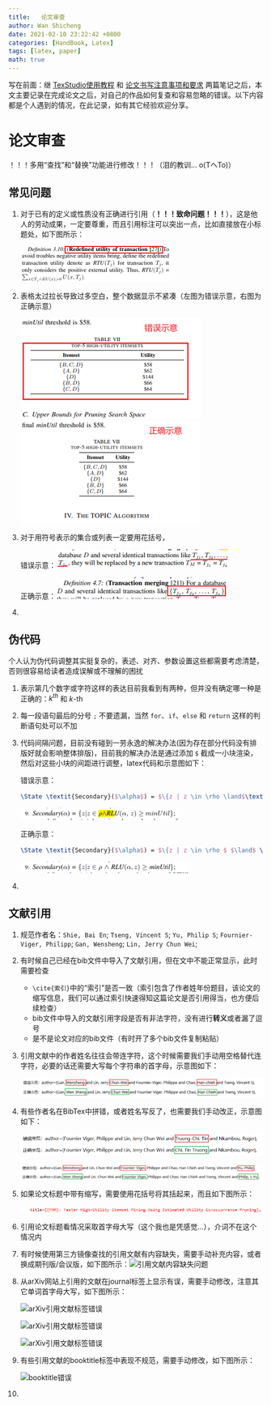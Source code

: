 ```yaml
---
title:   论文审查
author: Wan Shicheng
date: 2021-02-10 23:22:42 +0800
categories: [HandBook, Latex]
tags: [latex, paper]
math: true
---
```


写在前面：继 [TexStudio使用教程](https://suarne.github.io/posts/TexStudio%E4%BD%BF%E7%94%A8%E6%95%99%E7%A8%8B/) 和 [论文书写注意事项和要求](https://suarne.github.io/posts/%E8%AE%BA%E6%96%87%E7%BC%96%E5%86%99%E6%B3%A8%E6%84%8F%E4%BA%8B%E9%A1%B9%E5%92%8C%E8%A6%81%E6%B1%82/) 两篇笔记之后，本文主要记录在完成论文之后，对自己的作品如何复查和容易忽略的错误。以下内容都是个人遇到的情况，在此记录，如有其它经验欢迎分享。

# 论文审查

！！！多用“查找”和“替换”功能进行修改！！！（泪的教训... o(TヘTo)）

## 常见问题

1. 对于已有的定义或性质没有正确进行引用（**！！！致命问题！！！**），这是他人的劳动成果，一定要尊重，而且引用标注可以突出一点，比如直接放在小标题处，如下图所示：

   ![定义引用问题_T_](/assets/img/handbook/论文审查/定义引用问题_T.png)

2. 表格太过拉长导致过多空白，整个数据显示不紧凑（左图为错误示意，右图为正确示意）

   ![表格长度问题_F](/assets/img/handbook/论文审查/表格长度问题_F.png)![表格长度问题_T](/assets/img/handbook/论文审查/表格长度问题_T.png)

3. 对于用符号表示的集合或列表一定要用花括号，

   错误示意：![集合花括号问题_F](/assets/img/handbook/论文审查/集合花括号问题_F.png)

   正确示意：![集合花括号问题_T](/assets/img/handbook/论文审查/集合花括号问题_T.png)

4. 

## 伪代码

个人认为伪代码调整其实挺复杂的，表述、对齐、参数设置这些都需要考虑清楚，否则很容易给读者造成误解或不理解的困扰

1. 表示第几个数字或字符这样的表达目前我看到有两种，但并没有确定哪一种是正确的：$k^{th}$ 和 $k$-th

2. 每一段语句最后的分号 `;` 不要遗漏，当然 `for`、`if`、`else` 和 `return` 这样的判断语句处可以不加 

3. 代码间隔问题，目前没有碰到一劳永逸的解决办法(因为存在部分代码没有排版好就会影响整体排版)，目前我的解决办法是通过添加 `$` 截成一小块渲染，然后对这些小块的间距进行调整，latex代码和示意图如下：

   错误示意：

   ```latex
   \State \textit{Secondary}($\alpha$) = $\{z | z \in \rho \land$\textit{RLU}$(\alpha, \, z) \ge minUtil\}$;
   ```

   ![代码间距问题_F](/assets/img/handbook/论文审查/代码间距问题_F.png)

   正确示意：

   ```latex
   \State \textit{Secondary}($\alpha$) = $\{z | z \in \rho $ $\land$ \textit{RLU}$(\alpha, z) \ge$ \textit{minUtil}\};
   ```

   ![代码间距问题_T](/assets/img/handbook/论文审查/代码间距问题_T.png)

4. 

## 文献引用

1. 规范作者名：`Shie, Bai En`; `Tseng, Vincent S`; `Yu, Philip S`; `Fournier-Viger, Philipp`; `Gan, Wensheng`; `Lin, Jerry Chun Wei`; 

2. 有时候自己已经在bib文件中导入了文献引用，但在文中不能正常显示，此时需要检查

   + `\cite{索引}`中的“索引”是否一致（索引包含了作者姓年份题目，该论文的缩写信息，我们可以通过索引快速得知这篇论文是否引用得当，也方便后续检查）
   + bib文件中导入的文献引用字段是否有非法字符，没有进行**转义**或者漏了逗号
   + 是不是论文对应的bib文件（有时开了多个bib文件复制粘贴）

3. 引用文献中的作者姓名往往会带连字符，这个时候需要我们手动用空格替代连字符，必要的话还需要大写每个字符串的首字母，示意图如下：

   ![作者命名问题_1](/assets/img/handbook/论文审查/作者命名问题_1.png)

4. 有些作者名在BibTex中拼错，或者姓名写反了，也需要我们手动改正，示意图如下：

   ![作者命名问题_2](/assets/img/handbook/论文审查/作者命名问题_2.png)

   ![作者命名问题_3](/assets/img/handbook/论文审查/作者命名问题_3.png)

5. 如果论文标题中带有缩写，需要使用花括号将其括起来，而且如下图所示：

   ![论文标题缩写加花括号问题](/assets/img/handbook/论文审查/论文标题缩写加花括号问题.png)

6. 引用论文标题看情况采取首字母大写（这个我也是凭感觉...），介词不在这个情况内

7. 有时候使用第三方镜像查找的引用文献有内容缺失，需要手动补充内容，或者换成期刊版/会议版，如下图所示：![引用文献内容缺失问题](/assets/img/handbook/引用文献缺失_1.png)

8. 从arXiv网站上引用的文献在journal标签上显示有误，需要手动修改，注意其它单词首字母大写，如下图所示：

   ![arXiv引用文献标签错误](/assets/img/handbook/引用文献缺失_2.png)

   ![arXiv引用文献标签错误](/assets/img/handbook/引用文献缺失_3.png)

   ![arXiv引用文献标签错误](/assets/img/handbook/引用文献缺失_4.png)

9. 有些引用文献的booktitle标签中表现不规范，需要手动修改，如下图所示：

   ![booktitle错误](/assets/img/handbook/引用文献booktitle错误_1.png)

10. 